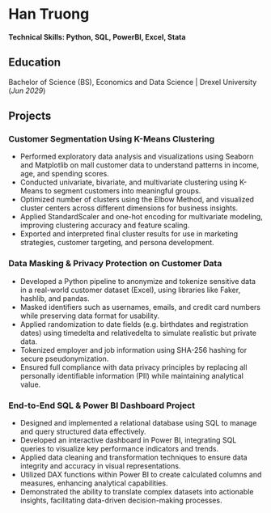 # Han Truong

#### Technical Skills: Python, SQL, PowerBI, Excel, Stata

## Education
Bachelor of Science (BS), Economics and Data Science | Drexel University (_Jun 2029_)								       		

## Projects
### Customer Segmentation Using K-Means Clustering
- Performed exploratory data analysis and visualizations using Seaborn and Matplotlib on mall customer data to understand patterns in income, age, and spending scores.
- Conducted univariate, bivariate, and multivariate clustering using K-Means to segment customers into meaningful groups.
- Optimized number of clusters using the Elbow Method, and visualized cluster centers across different dimensions for business insights.
- Applied StandardScaler and one-hot encoding for multivariate modeling, improving clustering accuracy and feature scaling.
- Exported and interpreted final cluster results for use in marketing strategies, customer targeting, and persona development.

### Data Masking & Privacy Protection on Customer Data
- Developed a Python pipeline to anonymize and tokenize sensitive data in a real-world customer dataset (Excel), using libraries like Faker, hashlib, and pandas.
- Masked identifiers such as usernames, emails, and credit card numbers while preserving data format for usability.
- Applied randomization to date fields (e.g. birthdates and registration dates) using timedelta and relativedelta to simulate realistic but private data.
- Tokenized employer and job information using SHA-256 hashing for secure pseudonymization.
- Ensured full compliance with data privacy principles by replacing all personally identifiable information (PII) while maintaining analytical value.

### End-to-End SQL & Power BI Dashboard Project
- Designed and implemented a relational database using SQL to manage and query structured data effectively.
- Developed an interactive dashboard in Power BI, integrating SQL queries to visualize key performance indicators and trends.
- Applied data cleaning and transformation techniques to ensure data integrity and accuracy in visual representations.
- Utilized DAX functions within Power BI to create calculated columns and measures, enhancing analytical capabilities.
- Demonstrated the ability to translate complex datasets into actionable insights, facilitating data-driven decision-making processes.





